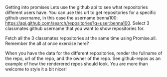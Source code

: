 Getting into promises
Lets use the github api to see what repositories different users have. You can use this url to get repositories for a specific github username, in this case the username benna100: https://api.github.com/search/repositories?q=user:benna100. Select 3 classmates github username that you want to show repositories for.

Fetch all the 3 classmates repositories at the same time using Promise.all. Remember the all at once exercise here?

When you have the data for the different repositories, render the fullname of the repo, url of the repo, and the owner of the repo. See github-repos as an example of how the renderered repos should look. You are more than welcome to style it a bit nicer!